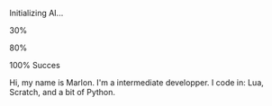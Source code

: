 Initializing AI... 

30% 

80% 

100% Succes 

Hi, my name is Marlon. I'm a intermediate developper. I code in: Lua, Scratch, and a bit of Python.
